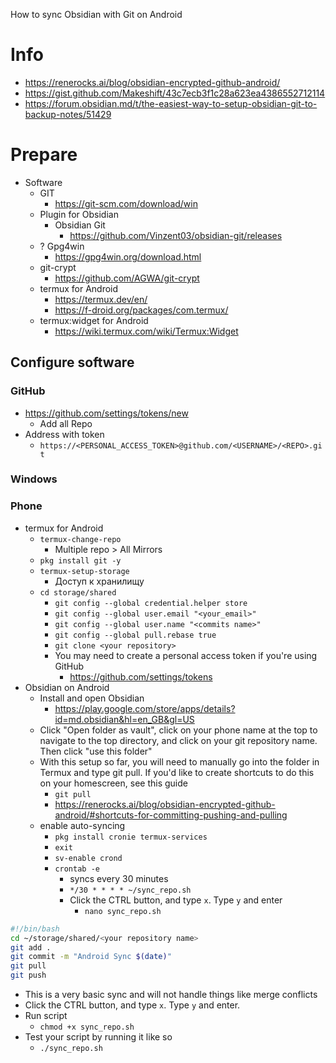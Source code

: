 How to sync Obsidian with Git on Android
# Info
- https://renerocks.ai/blog/obsidian-encrypted-github-android/
- https://gist.github.com/Makeshift/43c7ecb3f1c28a623ea4386552712114
- https://forum.obsidian.md/t/the-easiest-way-to-setup-obsidian-git-to-backup-notes/51429

# Prepare
- Software
	- GIT
		- https://git-scm.com/download/win
	- Plugin for Obsidian
		- Obsidian Git
			- https://github.com/Vinzent03/obsidian-git/releases
	- ? Gpg4win
		- https://gpg4win.org/download.html
	- git-crypt
		- https://github.com/AGWA/git-crypt
	- termux for Android
		- https://termux.dev/en/
		- https://f-droid.org/packages/com.termux/
	- termux:widget for Android
		- https://wiki.termux.com/wiki/Termux:Widget

## Configure software
### GitHub
- https://github.com/settings/tokens/new
	- Add all Repo
- Address with token
	- `https://<PERSONAL_ACCESS_TOKEN>@github.com/<USERNAME>/<REPO>.git`
### Windows

### Phone
- termux for Android
	- `termux-change-repo`
		- Multiple repo > All Mirrors
	- `pkg install git -y`
	- `termux-setup-storage`
		- Доступ к хранилищу
	- `cd storage/shared`
		- `git config --global credential.helper store`
		- `git config --global user.email "<your_email>"`
		- `git config --global user.name "<commits name>"`
		- `git config --global pull.rebase true`
		- `git clone <your repository>`
		- You may need to create a personal access token if you're using GitHub
			- https://github.com/settings/tokens
- Obsidian on Android
	- Install and open Obsidian
		- https://play.google.com/store/apps/details?id=md.obsidian&hl=en_GB&gl=US
	- Click "Open folder as vault", click on your phone name at the top to navigate to the top directory, and click on your git repository name. Then click "use this folder"
	- With this setup so far, you will need to manually go into the folder in Termux and type git pull. If you'd like to create shortcuts to do this on your homescreen, see this guide
		- `git pull`
		- https://renerocks.ai/blog/obsidian-encrypted-github-android/#shortcuts-for-committing-pushing-and-pulling
	- enable auto-syncing
		- `pkg install cronie termux-services`
		- `exit`
		- `sv-enable crond`
		- `crontab -e`
			- syncs every 30 minutes
			- `*/30 * * * * ~/sync_repo.sh`
			- Click the CTRL button, and type `x`. Type `y` and enter
				- `nano sync_repo.sh`
```bash
#!/bin/bash
cd ~/storage/shared/<your repository name>
git add .
git commit -m "Android Sync $(date)"
git pull
git push
```
- This is a very basic sync and will not handle things like merge conflicts
- Click the CTRL button, and type `x`. Type `y` and enter.
- Run script
	- `chmod +x sync_repo.sh`
- Test your script by running it like so
	- `./sync_repo.sh`